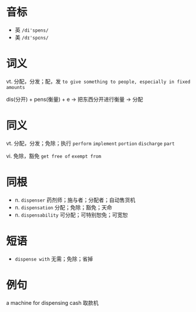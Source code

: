 # 音标

- 英 `/di'spens/`
- 美 `/dɪ'spɛns/`

# 词义

vt. 分配，分发；配，发
`to give something to people, especially in fixed amounts`



dis(分开) + pens(衡量) + e → 把东西分开进行衡量 → 分配

# 同义

vt. 分配，分发；免除；执行
`perform` `implement` `portion` `discharge` `part`

vi. 免除，豁免
`get free of` `exempt from`

# 同根

- n. `dispenser` 药剂师；施与者；分配者；自动售货机
- n. `dispensation` 分配；免除；豁免；天命
- n. `dispensability` 可分配；可特别恕免；可宽恕

# 短语

- `dispense with` 无需；免除；省掉

# 例句

a machine for dispensing cash
取款机


